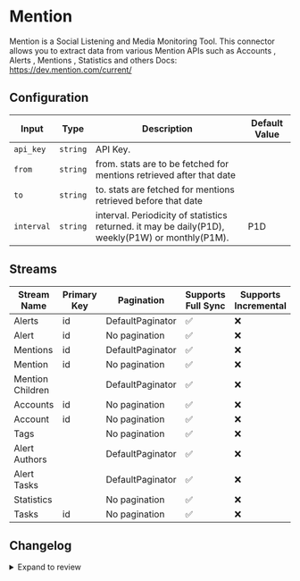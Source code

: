 # Mention
Mention is a Social Listening and Media Monitoring Tool.
This connector allows you to extract data from various Mention APIs such as Accounts , Alerts , Mentions , Statistics and others
Docs: https://dev.mention.com/current/

## Configuration

| Input | Type | Description | Default Value |
|-------|------|-------------|---------------|
| `api_key` | `string` | API Key.  |  |
| `from` | `string` | from. stats are to be fetched for mentions retrieved after that date |  |
| `to` | `string` | to. stats are fetched for mentions retrieved before that date |  |
| `interval` | `string` | interval. Periodicity of statistics returned. it may be daily(P1D), weekly(P1W) or monthly(P1M). | P1D |

## Streams
| Stream Name | Primary Key | Pagination | Supports Full Sync | Supports Incremental |
|-------------|-------------|------------|---------------------|----------------------|
| Alerts | id | DefaultPaginator | ✅ |  ❌  |
| Alert | id | No pagination | ✅ |  ❌  |
| Mentions | id | DefaultPaginator | ✅ |  ❌  |
| Mention | id | No pagination | ✅ |  ❌  |
| Mention Children |  | DefaultPaginator | ✅ |  ❌  |
| Accounts | id | No pagination | ✅ |  ❌  |
| Account | id | No pagination | ✅ |  ❌  |
| Tags |  | No pagination | ✅ |  ❌  |
| Alert Authors |  | DefaultPaginator | ✅ |  ❌  |
| Alert Tasks |  | DefaultPaginator | ✅ |  ❌  |
| Statistics |  | No pagination | ✅ |  ❌  |
| Tasks | id | No pagination | ✅ |  ❌  |

## Changelog

<details>
  <summary>Expand to review</summary>

| Version          | Date              | Pull Request | Subject        |
|------------------|-------------------|--------------|----------------|
| 0.0.1 | 2024-10-12 | | Initial release by [@ombhardwajj](https://github.com/ombhardwajj) via Connector Builder |

</details>
